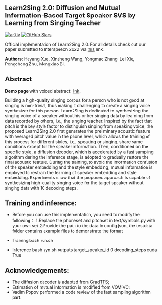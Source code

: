 ## Learn2Sing 2.0: Diffusion and Mutual Information-Based Target Speaker SVS by Learning from Singing Teacher
[![arXiv](https://img.shields.io/badge/arXiv-Paper-<COLOR>.svg)](https://arxiv.org/abs/2203.16408)
[![GitHub Stars](https://img.shields.io/github/stars/Wendison/VQMIVC?style=social)](https://github.com/WelkinYang/Learn2Sing2.0)

Official implementation of Learn2Sing 2.0. For all details check out our paper submitted to Interspeech 2022 via [this](https://arxiv.org/abs/2203.16408) link.

**Authors**: Heyang Xue, Xinsheng Wang, Yongmao Zhang, Lei Xie, Pengcheng Zhu, Mengxiao Bi.

## Abstract

**Demo page** with voiced abstract: [link](https://welkinyang.github.io/Learn2Sing2.0/).

Building a high-quality singing corpus for a person who is not good at singing is non-trivial, thus making it challenging to create a singing voice synthesizer for this person. Learn2Sing is dedicated to synthesizing the singing voice of a speaker without his or her singing data by learning from data recorded by others, i.e., the singing teacher. Inspired by the fact that pitch is the key style factor to distinguish singing from speaking voice, the proposed Learn2Sing 2.0 first generates the preliminary acoustic feature with averaged pitch value in the phone level, which allows the training of this process for different styles, i.e., speaking or singing, share same conditions except for the speaker information. Then, conditioned on the specific style, a diffusion decoder, which is accelerated by a fast sampling algorithm during the inference stage, is adopted to gradually restore the final acoustic feature. During the training, to avoid the information confusion of the speaker embedding and the style embedding, mutual information is employed to restrain the learning of speaker embedding and style embedding. Experiments show that the proposed approach is capable of synthesizing high-quality singing voice for the target speaker without singing data with 10 decoding steps.

## Training and inference:
* Before you can use this implementation, you need to modify the following：
1.Replace the phoneset and pitchset in text/symbols.py with your own set
2.Provide the path to the data in config.json, the testdata folder contains example files to demonstrate the format

* Training
  bash run.sh
  
* Inference
  bash syn.sh outputs target_speaker_id 0 decoding_steps cuda True
		
## Acknowledgements:
* The diffusion decoder is adapted from [GradTTS](https://github.com/huawei-noah/Speech-Backbones/tree/main/Grad-TTS);
* Estimation of mutual information is modified from [VQMIVC](https://github.com/Wendison/VQMIVC/);
* Vadim Popov performed a code review of the fast sampling algorithm part.
